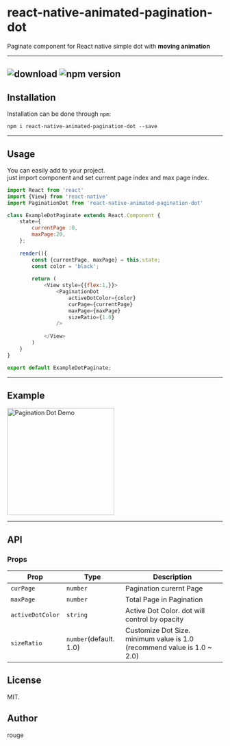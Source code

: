 react-native-animated-pagination-dot
=============

Paginate component for React native simple dot with **moving animation** 

-----
![download](https://img.shields.io/npm/dm/react-native-animated-pagination-dot.svg) ![npm version](https://badge.fury.io/js/react-native-animated-pagination-dot.svg)
-----

## Installation

Installation can be done through `npm`:

```shell
npm i react-native-animated-pagination-dot --save
```

-----
## Usage
You can easily add to your project.<br/>
just import component and set current page index and max page index.
```js
import React from 'react'
import {View} from 'react-native'
import PaginationDot from 'react-native-animated-pagination-dot'

class ExampleDotPaginate extends React.Component {
    state={
        currentPage :0,
        maxPage:20,
    };
    
    render(){
        const {currentPage, maxPage} = this.state;
        const color = 'black';
        
        return (
            <View style={{flex:1,}}>
                <PaginationDot 
                    activeDotColor={color} 
                    curPage={currentPage} 
                    maxPage={maxPage}
                    sizeRatio={1.0}
                />
            
            </View>
        )
    }
}

export default ExampleDotPaginate;
```

-----
## Example

<img src="https://user-images.githubusercontent.com/4319422/91634767-df5c0880-ea2d-11ea-90f6-ae7bb4030325.gif" alt="Pagination Dot Demo" width="250"/>

-----
## API

### Props

| **Prop**                    | **Type**                         | **Description**                                       |
| --------------------------- | -------------------------------- | ---------------------------------------------------   |
| `curPage`                   | `number`                         | Pagination curernt Page                               |
| `maxPage`                   | `number`                         | Total Page in Pagination                              |
| `activeDotColor`            | `string`                         | Active Dot Color. dot will control by opacity         |
| `sizeRatio`                 | `number`(default. 1.0)           | Customize Dot Size. minimum value is 1.0 (recommend value is 1.0 ~ 2.0) |


## License

MIT.

## Author

rouge
